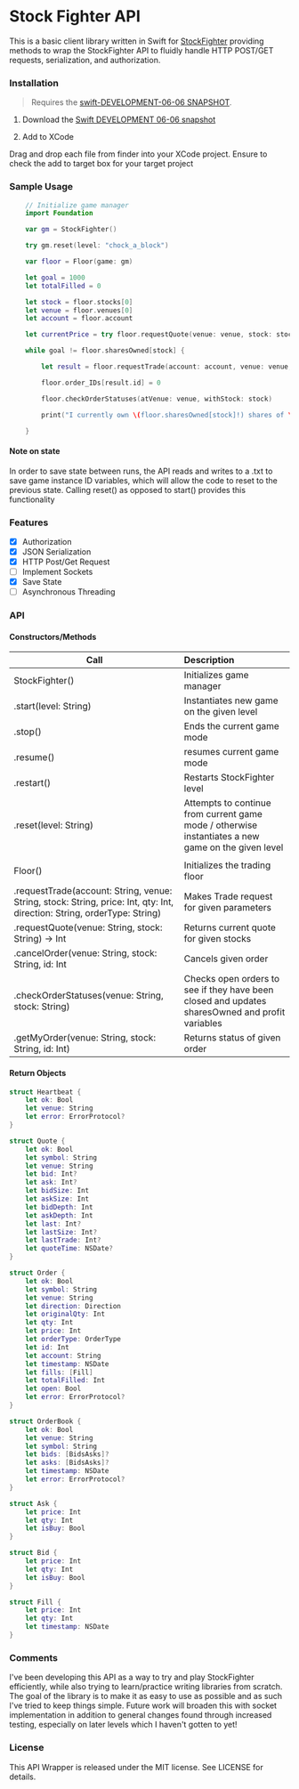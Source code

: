 # Stock Fighter API #

This is a basic client library written in Swift for [StockFighter](https://www.stockfighter.io/ui/account) providing methods to wrap the StockFighter API to fluidly handle HTTP POST/GET requests, serialization, and authorization.

### Installation ###

> Requires the [swift-DEVELOPMENT-06-06 SNAPSHOT](https://swift.org/download/).

1. Download the [Swift DEVELOPMENT 06-06 snapshot](https://swift.org/download/#snapshots)

2. Add to XCode

Drag and drop each file from finder into your XCode project. Ensure to check the add to target box for your target project


### Sample Usage ###
```swift
    // Initialize game manager
    import Foundation

    var gm = StockFighter()

    try gm.reset(level: "chock_a_block")

    var floor = Floor(game: gm)

    let goal = 1000
    let totalFilled = 0

    let stock = floor.stocks[0]
    let venue = floor.venues[0]
    let account = floor.account

    let currentPrice = try floor.requestQuote(venue: venue, stock: stock).ask ?? 50

    while goal != floor.sharesOwned[stock] {

        let result = floor.requestTrade(account: account, venue: venue, stock: stock, price: currentPrice, qty: 250, direction: Direction.buy, orderType: OrderType.market)

        floor.order_IDs[result.id] = 0

        floor.checkOrderStatuses(atVenue: venue, withStock: stock)

        print("I currently own \(floor.sharesOwned[stock]!) shares of \(stock)")

    }
```
#### Note on state ####

In order to save state between runs, the API reads and writes to a .txt to save game instance ID variables, which will allow the code to reset to the previous state. Calling reset() as opposed to start() provides this functionality

### Features ###
- [x] Authorization
- [x] JSON Serialization
- [x] HTTP Post/Get Request
- [ ] Implement Sockets
- [x] Save State
- [ ] Asynchronous Threading

### API ###

#### Constructors/Methods ####

| Call        | Description        
| ------------- |:-------------|
|StockFighter()| Initializes game manager |
|.start(level: String)| Instantiates new game on the given level |
|.stop()| Ends the current game mode |
|.resume()| resumes current game mode|
|.restart()| Restarts StockFighter level|
|.reset(level: String)| Attempts to continue from current game mode / otherwise instantiates a new game on the given level|
|||
|Floor()| Initializes the trading floor  |
| .requestTrade(account: String, venue: String, stock: String, price: Int, qty: Int, direction: String, orderType: String) | Makes Trade request for given parameters|
|.requestQuote(venue: String, stock: String) -> Int | Returns current quote for given stocks|
|.cancelOrder(venue: String, stock: String, id: Int | Cancels given order|
|.checkOrderStatuses(venue: String, stock: String) | Checks open orders to see if they have been closed and updates sharesOwned and profit variables |
|.getMyOrder(venue: String, stock: String, id: Int) | Returns status of given order|

#### Return Objects ####
```swift
struct Heartbeat {
    let ok: Bool
    let venue: String
    let error: ErrorProtocol?
}

struct Quote {
    let ok: Bool
    let symbol: String
    let venue: String
    let bid: Int?
    let ask: Int?
    let bidSize: Int
    let askSize: Int
    let bidDepth: Int
    let askDepth: Int
    let last: Int?
    let lastSize: Int?
    let lastTrade: Int?
    let quoteTime: NSDate?
}

struct Order {
    let ok: Bool
    let symbol: String
    let venue: String
    let direction: Direction
    let originalQty: Int
    let qty: Int
    let price: Int
    let orderType: OrderType
    let id: Int
    let account: String
    let timestamp: NSDate
    let fills: [Fill]
    let totalFilled: Int
    let open: Bool
    let error: ErrorProtocol?
}

struct OrderBook {
    let ok: Bool
    let venue: String
    let symbol: String
    let bids: [BidsAsks]?
    let asks: [BidsAsks]?
    let timestamp: NSDate
    let error: ErrorProtocol?
}

struct Ask {
    let price: Int
    let qty: Int
    let isBuy: Bool
}

struct Bid {
    let price: Int
    let qty: Int
    let isBuy: Bool
}

struct Fill {
    let price: Int
    let qty: Int
    let timestamp: NSDate
}
```

### Comments ###

I've been developing this API as a way to try and play StockFighter efficiently, while also trying to learn/practice writing libraries from scratch. The goal of the library is to make it as easy to use as possible and as such I've tried to keep things simple. Future work will broaden this with socket implementation in addition to general changes found through increased testing, especially on later levels which I haven't gotten to yet!

### License ###

This API Wrapper is released under the MIT license. See LICENSE for details.
